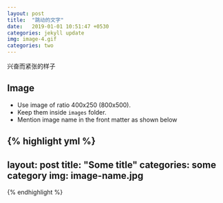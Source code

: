 ```yaml
---
layout: post
title:  "跳动的文字"
date:   2019-01-01 10:51:47 +0530
categories: jekyll update
img: image-4.gif
categories: two
---
```


兴奋而紧张的样子

## Image

- Use image of ratio 400x250 (800x500). 
- Keep them inside ``images`` folder.
- Mention image name in the front matter as shown below

{% highlight yml %}
---
layout: post
title:  "Some title"
categories: some category
img: image-name.jpg
---
{% endhighlight %}